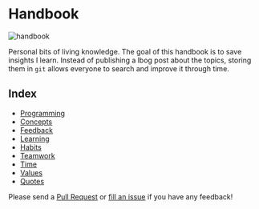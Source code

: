 # Handbook

![handbook](https://images.unsplash.com/photo-1483546363825-7ebf25fb7513?ixlib=rb-0.3.5&ixid=eyJhcHBfaWQiOjEyMDd9&s=34f06173fc9d9c014d643c39fb7bfa13&auto=format&fit=crop&w=1350&q=80)

Personal bits of living knowledge. The goal of this handbook is to save insights I learn. Instead of publishing a lbog post about the topics, storing them in `git` allows everyone to search and improve it through time.

## Index

* [Programming](content/programming.md)
* [Concepts](content/concepts.md)
* [Feedback](content/feedback.md)
* [Learning](content/learning.md)
* [Habits](content/habits.md)
* [Teamwork](content/teamwork.md)
* [Time](content/time.md)
* [Values](content/values.md)
* [Quotes](content/quotes.md)

Please send a [Pull Request](https://github.com/davidgasquez/handbook/pulls) or [fill an issue](https://github.com/davidgasquez/handbok/issues) if you have any feedback!

